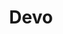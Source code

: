 ---
title: "Devo"
summary: "New-wave group popular throughout the late 1970s and early 1980s, formed by a group of art students at Kent State University, principally Mark Mothersbaugh and Jerry Casale. Their name comes from the central concept of \"de-evolution\" - the idea that mankind is devolving instead of evolving. Devo was formed in 1973 as 'Sextet Devo,' a division of the arts collective Art Devo. This early line up featured , , , and two others. In 1974 the group rebranded as simply 'DEVO' and began writing material for their first album. Bob Lewis and Robert Casale had left the group by this time, and & had joined. This line-up is primarily featured in the Hardcore Devo collections. Shortly after production wrapped on their short film *The Truth About De-Evolution*, Robert Casale rejoined the group along with new drummer , who replaced Jim. With this line-up, the group began releasing material through and attracted mainstream attention through live performances and singles. In February of 1978, the group recorded their first album, produced by , and the group were given a multi-album contract with and . Midway through production of their second album, , Devo shifted from their earlier guitar-based sound toward a more keyboard-heavy one, with rhythm guitarist Robert Casale switching to keyboards and bassist Gerald Casale switching to synth-bass. This new style would be a defining one and produced the group's biggest hits. After the commercial failure of their sixth studio album, , the group were dropped by Warner and Virgin. They were forced into a four-year hiatus, returning in 1988 with replacing Alan Myers on drums. The Kendrick line-up of the group only officially lasted for three years before entering another hiatus in 1991. Throughout the 1990s, Devo would reunite for one-off singles for film soundtracks before officially reuniting in 1996 with on drums. After this, Devo consistently toured a greatest hit show before releasing their ninth studio album in 2010. On February 17th, 2014, Robert Casale died of heart failure. The group briefly continued without him on the Hardcore Devo tour, in which they performed material written between 1974 - 1977. Devo continues to perform live with Josh Hager on rhythm guitar and keyboards. **Line-up:** Mark Mothersbaugh: vocals, keyboards, guitar, songwriter, Gerald V. Casale: vocals, bass, keyboards, songwriter Bob Mothersbaugh : lead guitar, vocals, songwriter Bob Casale : rhythm guitar, keyboards, backing vocals, songwriter Jim Mothersbaugh : drums Alan Myers : drums David Kendrick : drums Josh Freese : drums Josh Hager : rhythm guitar, keyboards, vocals"
image: "devo.jpg"
apple_music_artist_url: "None"
wikipedia_url: "https://en.wikipedia.org/wiki/Devo"
---